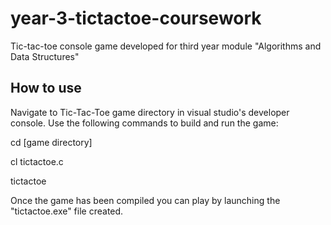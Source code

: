 # year-3-tictactoe-coursework

Tic-tac-toe console game developed for third year module "Algorithms and Data Structures"

## How to use

Navigate to Tic-Tac-Toe game directory in visual studio's developer console. Use the following commands to build and run the game:

cd [game directory]

cl tictactoe.c

tictactoe

Once the game has been compiled you can play by launching the "tictactoe.exe" file created.
